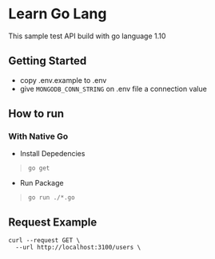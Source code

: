 # Learn Go Lang

This sample test API build with go language 1.10

## Getting Started

* copy .env.example to .env
* give `MONGODB_CONN_STRING` on .env file a connection value

## How to run

### With Native Go

* Install Depedencies
> `go get`

* Run Package
> `go run ./*.go`


## Request Example

```
curl --request GET \
  --url http://localhost:3100/users \
```